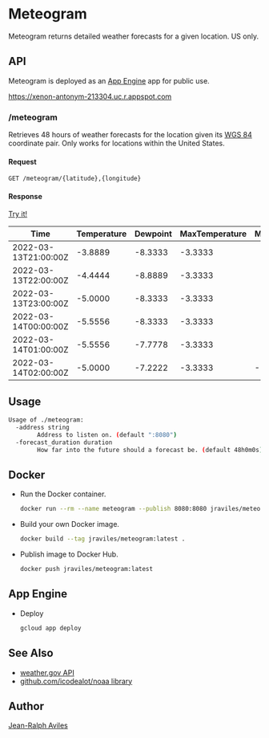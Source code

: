 # Meteogram

Meteogram returns detailed weather forecasts for a given location. US only.

## API

Meteogram is deployed as an [App Engine](https://cloud.google.com/appengine)
app for public use.

https://xenon-antonym-213304.uc.r.appspot.com

### /meteogram

Retrieves 48 hours of weather forecasts for the location given its
[WGS 84](https://en.wikipedia.org/wiki/World_Geodetic_System) coordinate pair.
Only works for locations within the United States.

#### Request

```http
GET /meteogram/{latitude},{longitude}
```

#### Response

[Try it!](https://xenon-antonym-213304.uc.r.appspot.com/meteogram/40.6099,-111.5532)

| Time                 | Temperature | Dewpoint | MaxTemperature | MinTemperature | RelativeHumidity | ApparentTemperature | HeatIndex | WindChill | SkyCover | WindDirection | WindSpeed | WindGust | ProbabilityOfPrecipitation | QuantitativePrecipitation | Coverage | Weather      | Intensity |
|----------------------|-------------|----------|----------------|----------------|------------------|---------------------|-----------|-----------|----------|---------------|-----------|----------|----------------------------|---------------------------|----------|--------------|-----------|
| 2022-03-13T21:00:00Z | -3.8889     | -8.3333  | -3.3333        |                | 71.0000          | -11.1111            | 0.0000    | -11.1111  | 96.0000  | 260.0000      | 27.7800   | 48.1520  | 93.0000                    | 4.5720                    | definite | snow_showers | light     |
| 2022-03-13T22:00:00Z | -4.4444     | -8.8889  | -3.3333        |                | 72.0000          | -11.6667            | 0.0000    | -11.6667  | 86.0000  | 270.0000      | 27.7800   | 53.7080  | 78.0000                    | 4.5720                    | definite | snow_showers | light     |
| 2022-03-13T23:00:00Z | -5.0000     | -8.3333  | -3.3333        |                | 76.0000          | -12.7778            | 0.0000    | -12.7778  | 86.0000  | 270.0000      | 27.7800   | 53.7080  | 78.0000                    | 4.5720                    | definite | snow_showers | light     |
| 2022-03-14T00:00:00Z | -5.5556     | -8.3333  | -3.3333        |                | 80.0000          | -13.3333            | 0.0000    | -13.3333  | 86.0000  | 270.0000      | 27.7800   | 53.7080  | 78.0000                    | 4.5720                    | definite | snow_showers | light     |
| 2022-03-14T01:00:00Z | -5.5556     | -7.7778  | -3.3333        |                | 85.0000          | -14.4444            | 0.0000    | -14.4444  | 77.0000  | 300.0000      | 31.4840   | 46.3000  | 57.0000                    | 3.3020                    | likely   | snow_showers | light     |
| 2022-03-14T02:00:00Z | -5.0000     | -7.2222  | -3.3333        | -10.0000       | 85.0000          | -13.3333            | 0.0000    | -13.3333  | 77.0000  | 300.0000      | 31.4840   | 46.3000  | 57.0000                    | 3.3020                    | likely   | snow_showers | light     |

## Usage

```bash
Usage of ./meteogram:
  -address string
        Address to listen on. (default ":8080")
  -forecast_duration duration
        How far into the future should a forecast be. (default 48h0m0s)
```

## Docker

* Run the Docker container.

  ```bash
  docker run --rm --name meteogram --publish 8080:8080 jraviles/meteogram:latest
  ```

* Build your own Docker image.

  ```bash
  docker build --tag jraviles/meteogram:latest .
  ```

* Publish image to Docker Hub.

  ```bash
  docker push jraviles/meteogram:latest
  ```

## App Engine

* Deploy

  ```bash
  gcloud app deploy
  ```

## See Also

* [weather.gov API](https://weather-gov.github.io/api/)
* [github.com/icodealot/noaa library](https://github.com/icodealot/noaa)

## Author

[Jean-Ralph Aviles](http://jr.expert)
